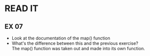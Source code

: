 # READ IT
## EX 07
* Look at the documentation of the map() function
* What's the difference between this and the previous exercise?
<br>The map() function was taken out and made into its own function.

